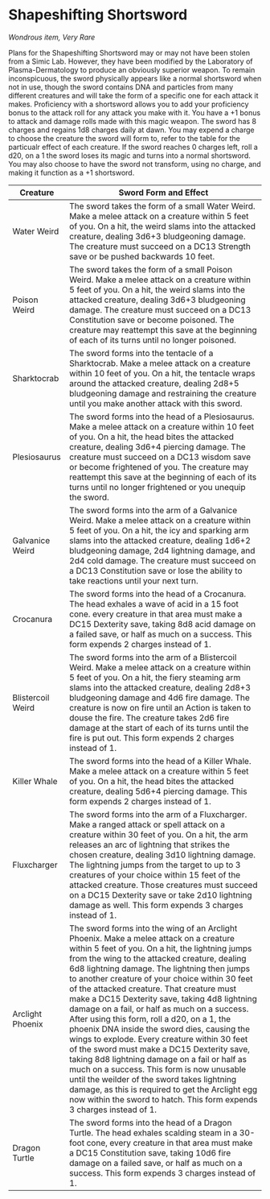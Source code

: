 # Shapeshifting Shortsword

*Wondrous item, Very Rare*

Plans for the Shapeshifting Shortsword may or may not have been stolen from a Simic Lab. However, they have been modified by the Laboratory of Plasma-Dermatology to produce an obviously superior weapon. To remain inconspicuous, the sword physically appears like a normal shortsword when not in use, though the sword contains DNA and particles from many different creatures and will take the form of a specific one for each attack it makes. Proficiency with a shortsword allows you to add your proficiency bonus to the attack roll for any attack you make with it. You have a +1 bonus to attack and damage rolls made with this magic weapon. The sword has 8 charges and regains 1d8 charges daily at dawn. You may expend a charge to choose the creature the sword will form to, refer to the table for the particualr effect of each creature. If the sword reaches 0 charges left, roll a d20, on a 1 the sword loses its magic and turns into a normal shortsword. You may also choose to have the sword not transform, using no charge, and making it function as a +1 shortsword.

| Creature | Sword Form and Effect |
|----------|-----------------------|
| Water Weird | The sword takes the form of a small Water Weird. Make a melee attack on a creature within 5 feet of you. On a hit, the weird slams into the attacked creature, dealing 3d6+3 bludgeoning damage. The creature must succeed on a DC13 Strength save or be pushed backwards 10 feet. |
| Poison Weird | The sword takes the form of a small Poison Weird. Make a melee attack on a creature within 5 feet of you. On a hit, the weird slams into the attacked creature, dealing 3d6+3 bludgeoning damage. The creature must succeed on a DC13 Constitution save or become poisoned. The creature may reattempt this save at the beginning of each of its turns until no longer poisoned. |
| Sharktocrab | The sword forms into the tentacle of a Sharktocrab. Make a melee attack on a creature within 10 feet of you. On a hit, the tentacle wraps around the attacked creature, dealing 2d8+5 bludgeoning damage and restraining the creature until you make another attack with this sword. |
| Plesiosaurus | The sword forms into the head of a Plesiosaurus. Make a melee attack on a creature within 10 feet of you. On a hit, the head bites the attacked creature, dealing 3d6+4 piercing damage. The creature must succeed on a DC13 wisdom save or become frightened of you. The creature may reattempt this save at the beginning of each of its turns until no longer frightened or you unequip the sword. |
| Galvanice Weird | The sword forms into the arm of a Galvanice Weird. Make a melee attack on a creature within 5 feet of you. On a hit, the icy and sparking arm slams into the attacked creature, dealing 1d6+2 bludgeoning damage, 2d4 lightning damage, and 2d4 cold damage. The creature must succeed on a DC13 Constitution save or lose the ability to take reactions until your next turn. |
| Crocanura | The sword forms into the head of a Crocanura. The head exhales a wave of acid in a 15 foot cone. every creature in that area must make a DC15 Dexterity save, taking 8d8 acid damage on a failed save, or half as much on a success. This form expends 2 charges instead of 1. |
| Blistercoil Weird | The sword forms into the arm of a Blistercoil Weird. Make a melee attack on a creature within 5 feet of you. On a hit, the fiery steaming arm slams into the attacked creature, dealing 2d8+3 bludgeoning damage and 4d6 fire damage. The creature is now on fire until an Action is taken to douse the fire. The creature takes 2d6 fire damage at the start of each of its turns until the fire is put out. This form expends 2 charges instead of 1. |
| Killer Whale | The sword forms into the head of a Killer Whale. Make a melee attack on a creature within 5 feet of you. On a hit, the head bites the attacked creature, dealing 5d6+4 piercing damage. This form expends 2 charges instead of 1. |
| Fluxcharger | The sword forms into the arm of a Fluxcharger. Make a ranged attack or spell attack on a creature within 30 feet of you. On a hit, the arm releases an arc of lightning that strikes the chosen creature, dealing 3d10 lightning damage. The lightning jumps from the target to up to 3 creatures of your choice within 15 feet of the attacked creature. Those creatures must succeed on a DC15 Dexterity save or take 2d10 lightning damage as well. This form expends 3 charges instead of 1. |
| Arclight Phoenix | The sword forms into the wing of an Arclight Phoenix. Make a melee attack on a creature within 5 feet of you. On a hit, the lightning jumps from the wing to the attacked creature, dealing 6d8 lightning damage. The lightning then jumps to another creature of your choice within 30 feet of the attacked creature. That creature must make a DC15 Dexterity save, taking 4d8 lightning damage on a fail, or half as much on a success. After using this form, roll a d20, on a 1, the phoenix DNA inside the sword dies, causing the wings to explode. Every creature within 30 feet of the sword must make a DC15 Dexterity save, taking 8d8 lightning damage on a fail or half as much on a success. This form is now unusable until the weilder of the sword takes lightning damage, as this is required to get the Arclight egg now within the sword to hatch. This form expends 3 charges instead of 1. |
| Dragon Turtle | The sword forms into the head of a Dragon Turtle. The head exhales scalding steam in a 30-foot cone, every creature in that area must make a DC15 Constitution save, taking 10d6 fire damage on a failed save, or half as much on a success. This form expends 3 charges instead of 1. |

